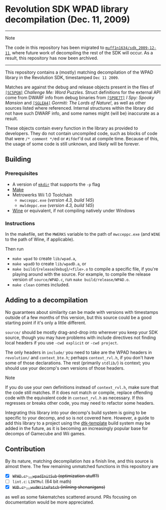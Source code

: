 # Revolution SDK WPAD library decompilation (Dec. 11, 2009)
---

> [!NOTE]
> The code in this repository has been migrated to [`muff1n1634/sdk_2009-12-11`](https://github.com/muff1n1634/sdk_2009-12-11), where future work of decompiling the rest of the SDK will occur. As a result, this repository has now been archived.

---

This repository contains a (mostly) matching decompilation of the WPAD library in the Revolution SDK, timestamped `Dec 11 2009`.

Matches are against the debug and release objects present in the files of [`[SC5PGN]`](https://wiki.dolphin-emu.org/index.php?title=SC5PGN) *Challenge Me: Word Puzzles*. Struct definitions for the external API come from DWARF info from debug binaries from [`[SPQE7T]`](https://wiki.dolphin-emu.org/index.php?title=SPQE7T) *I Spy: Spooky Mansion* and  [`[SGLEA4]`](https://wiki.dolphin-emu.org/index.php?title=SGLEA4) *Gormiti: The Lords of Nature!*, as well as other sources listed where referenced. Internal structures within the library did not have such DWARF info, and some names might (will be) inaccurate as a result.

These objects contain every function in the library as provided to developers. They do not contain uncompiled code, such as blocks of code that were `/* comment */`ed or `#ifdef`'d out at compile time. Because of this, the usage of some code is still unknown, and likely will be forever.

## Building

### Prerequisites
- A version of [`mkdir`](https://en.wikipedia.org/wiki/mkdir) that supports the `-p` flag
- [Make](https://en.wikipedia.org/wiki/Make_(software))
- Metrowerks Wii 1.0 Toolchain
	- `mwcceppc.exe` (*version 4.3, build 145*)
	- `mwldeppc.exe` (*version 4.3, build 145*)
- [Wine](https://wiki.winehq.org/Download) or equivalent, if not compiling natively under Windows

### Instructions

In the makefile, set the `MWERKS` variable to the path of `mwcceppc.exe` (and `WINE` to the path of Wine, if applicable).

Then run
- `make wpad` to create `lib/wpad.a`,
- `make wpadD` to create `lib/wpadD.a`, or
- `make build/`(`release`/`debug`)`/<file>.o` to compile a specific file, if you're playing around with the source. For example, to compile the release version of `source/WPAD.c`, run `make build/release/WPAD.o`.
- `make clean` comes included.

## Adding to a decompilation

No guarantees about similarity can be made with versions with timestamps outside of a few months of this version, but this source could be a good starting point if it's only a little different.

`source/` should be mostly drag-and-drop into wherever you keep your SDK source, though you may have problems with include directives not finding local headers if you use `-cwd explicit` or `-cwd project`.

The only headers in `include/` you need to take are the WPAD headers in `revolution/` and `context_bte.h`; perhaps `context_rvl.h`, if you don't have some of those declarations. The rest (primarily `stdlib/`) is context; you should use your decomp's own versions of those headers.

> [!NOTE]
> If you do use your own definitions instead of `context_rvl.h`, make sure that the code still matches. If it does not match or compile, replace offending code with the equivalent code in `context_rvl.h` as necessary. If this regresses or breaks other code, you may need to refactor some headers.

Integrating this library into your decomp's build system is going to be specific to your decomp, and so is not covered here.
However, a guide to add this library to a project using the [dtk-template](https://github.com/encounter/dtk-template) build system may be added in the future, as it is becoming an increasingly popular base for decomps of Gamecube and Wii games.

## Contribution

By its nature, matching decompilation *has* a finish line, and this source is almost there. The few remaining unmatched functions in this repository are

- [x] ~~`WPAD.c`: `__wpadInitSub` (optimization stuff?)~~
- [ ] `lint.c`: `LINTMul` (64 bit math)
- [x] ~~`WUD.c`: `__wudWritePatch` (inlining shenanigans)~~

as well as some fakematches scattered around. PRs focusing on documentation would be more appreciated.
